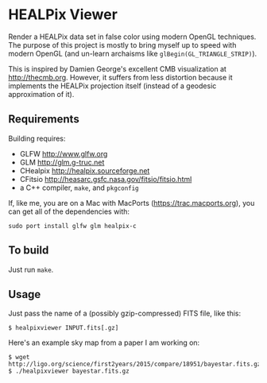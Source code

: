 HEALPix Viewer
==============

Render a HEALPix data set in false color using modern OpenGL techniques. The
purpose of this project is mostly to bring myself up to speed with modern
OpenGL (and un-learn archaisms like `glBegin(GL_TRIANGLE_STRIP)`).

This is inspired by Damien George's excellent CMB visualization at
<http://thecmb.org>. However, it suffers from less distortion because it
implements the HEALPix projection itself (instead of a geodesic approximation
of it).

Requirements
------------

Building requires:

* GLFW <http://www.glfw.org>
* GLM <http://glm.g-truc.net>
* CHealpix <http://healpix.sourceforge.net>
* CFitsio <http://heasarc.gsfc.nasa.gov/fitsio/fitsio.html>
* a C++ compiler, `make`, and `pkgconfig`

If, like me, you are on a Mac with MacPorts (https://trac.macports.org), you
can get all of the dependencies with:

    sudo port install glfw glm healpix-c

To build
--------

Just run `make`.

Usage
-----

Just pass the name of a (possibly gzip-compressed) FITS file, like this:

    $ healpixviewer INPUT.fits[.gz]

Here's an example sky map from a paper I am working on:

    $ wget http://ligo.org/science/first2years/2015/compare/18951/bayestar.fits.gz
    $ ./healpixviewer bayestar.fits.gz
